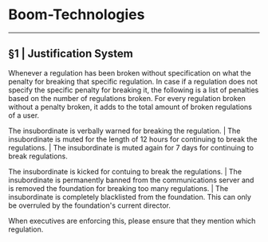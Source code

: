 # Boom-Technologies

----------------------------------------------------------

## §1 | Justification System
Whenever a regulation has been broken without specification on what the penalty for breaking that specific regulation. In case if a regulation does not specify the specific penalty for breaking it, the following is a list of penalties based on the number of regulations broken. For every regulation broken without a penalty broken, it adds to the total amount of broken regulations of a user. 

The insubordinate is verbally warned for breaking the regulation. | The insubordinate is muted for the length of 12 hours for continuing to break the regulations. | The insubordinate is muted again for 7 days for continuing to break regulations.

The insubordinate is kicked for contuing to break the regulations. | The insubordinate is permanently banned from the communications server and is removed the foundation for breaking too many regulations. | The insubordinate is completely blacklisted from the foundation. This can only be overruled by the foundation's current director.

When executives are enforcing this, please ensure that they mention which regulation.
